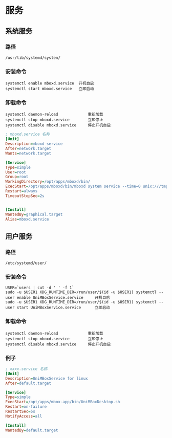 # 服务

## 系统服务

### 路径

    /usr/lib/systemd/system/

### 安装命令

    systemctl enable mboxd.service  开机自启
    systemctl start mboxd.service   立即启动

### 卸载命令

    systemctl daemon-reload             重新加载
    systemctl stop mboxd.service        立即停止
    systemctl disable mboxd.service     停止开机自启

```ini
; mboxd.service 名称
[Unit]
Description=mboxd service
After=network.target
Wants=network.target

[Service]
Type=simple
User=root
Group=root
WorkingDirectory=/opt/apps/mboxd/bin/
ExecStart=/opt/apps/mboxd/bin/mboxd system service --time=0 unix:///tmp/mboxd.sock
Restart=always
TimeoutStopSec=2s


[Install]
WantedBy=graphical.target
Alias=mboxd.service

```

## 用户服务

### 路径

    /etc/systemd/user/

### 安装命令

    USER=`users | cut -d ' ' -f 1`
    sudo -u $USER1 XDG_RUNTIME_DIR=/run/user/$(id -u $USER1) systemctl --user enable UniMBoxService.service     开机自启
    sudo -u $USER1 XDG_RUNTIME_DIR=/run/user/$(id -u $USER1) systemctl --user start UniMBoxService.service      立即启动

### 卸载命令

    systemctl daemon-reload             重新加载
    systemctl stop mboxd.service        立即停止
    systemctl disable mboxd.service     停止开机自启

### 例子

```ini
; xxxx.service 名称
[Unit]
Description=UniMBoxService for linux
After=default.target

[Service]
Type=simple
ExecStart=/opt/apps/mbox-app/bin/UniMBoxDesktop.sh
Restart=on-failure
RestartSec=5s
NotifyAccess=all

[Install]
WantedBy=default.target
```